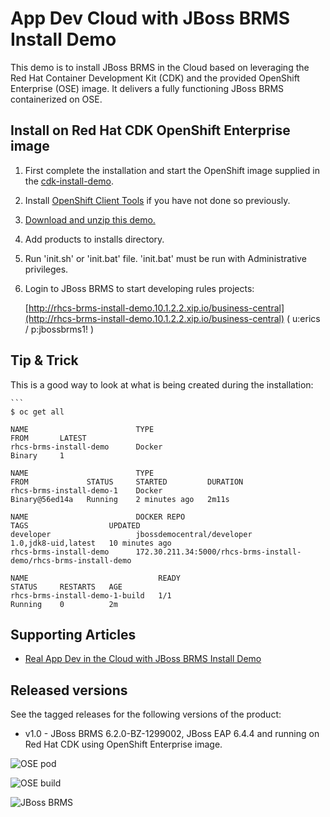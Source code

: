 App Dev Cloud with JBoss BRMS Install Demo 
==========================================
This demo is to install JBoss BRMS in the Cloud based on leveraging the Red Hat Container Development Kit (CDK) and the
provided OpenShift Enterprise (OSE) image. It delivers a fully functioning JBoss BRMS containerized on OSE.


Install on Red Hat CDK OpenShift Enterprise image
-------------------------------------------------
1. First complete the installation and start the OpenShift image supplied in the [cdk-install-demo](https://github.com/redhatdemocentral/cdk-install-demo).

2. Install [OpenShift Client Tools](https://developers.openshift.com/managing-your-applications/client-tools.html) if you have not done so previously.

3. [Download and unzip this demo.](https://github.com/redhatdemocentral/rhcs-brms-install-demo/archive/master.zip)

4. Add products to installs directory.

5. Run 'init.sh' or 'init.bat' file. 'init.bat' must be run with Administrative privileges.

6. Login to JBoss BRMS to start developing rules projects:

    [http://rhcs-brms-install-demo.10.1.2.2.xip.io/business-central](http://rhcs-brms-install-demo.10.1.2.2.xip.io/business-central)
    ( u:erics / p:jbossbrms1! )


Tip & Trick
-----------
This is a good way to look at what is being created during the installation:

    ```
    $ oc get all

    NAME                        TYPE                                           FROM       LATEST
    rhcs-brms-install-demo      Docker                                         Binary     1

    NAME                        TYPE                                           FROM             STATUS     STARTED         DURATION
    rhcs-brms-install-demo-1    Docker                                         Binary@56ed14a   Running    2 minutes ago   2m11s
    
    NAME                        DOCKER REPO                                    TAGS                  UPDATED
    developer                   jbossdemocentral/developer                     1.0,jdk8-uid,latest   10 minutes ago
    rhcs-brms-install-demo      172.30.211.34:5000/rhcs-brms-install-demo/rhcs-brms-install-demo                         

    NAME                             READY                                     STATUS     RESTARTS   AGE
    rhcs-brms-install-demo-1-build   1/1                                       Running    0          2m


Supporting Articles
-------------------
- [Real App Dev in the Cloud with JBoss BRMS Install Demo](http://www.schabell.org/2016/03/real-appdev-in-cloud-jboss-brms-install-demo.html)


Released versions
-----------------
See the tagged releases for the following versions of the product:

- v1.0 - JBoss BRMS 6.2.0-BZ-1299002, JBoss EAP 6.4.4 and running on Red Hat CDK using OpenShift Enterprise image. 

![OSE pod](https://github.com/redhatdemocentral/rhcs-brms-install-demo/blob/master/docs/demo-images/rhcs-brms-pod.png?raw=true)

![OSE build](https://github.com/redhatdemocentral/rhcs-brms-install-demo/blob/master/docs/demo-images/rhcs-brms-build.png?raw=true)

![JBoss BRMS](https://github.com/redhatdemocentral/rhcs-brms-install-demo/blob/master/docs/demo-images/jboss-brms.png?raw=true)
